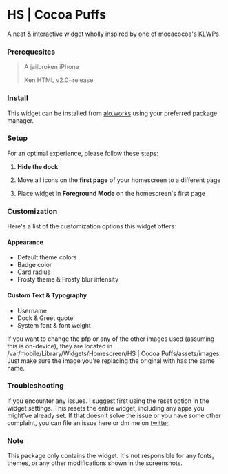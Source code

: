 # HS | Cocoa Puffs

A neat & interactive widget wholly inspired by one of mocacocoa's KLWPs

### Prerequesites

> A jailbroken iPhone
>
> Xen HTML v2.0~release

### Install

This widget can be installed from [alo.works](https://alo.works) using your preferred package manager.

### Setup

For an optimal experience, please follow these steps:

  1. **Hide the dock**

  2. Move all icons on the **first page** of your homescreen to a different page

  3. Place widget in **Foreground Mode** on the homescreen's first page

### Customization

Here's a list of the customization options this widget offers:

#### Appearance

- Default theme colors
- Badge color
- Card radius
- Frosty theme & Frosty blur intensity

#### Custom Text & Typography

- Username
- Dock & Greet quote
- System font & font weight

If you want to change the pfp or any of the other images used (assuming this is on-device), they are located in /var/mobile/Library/Widgets/Homescreen/HS | Cocoa Puffs/assets/images. Just make sure the image you're replacing the original with has the same name.

### Troubleshooting

If you encounter any issues. I suggest first using the reset option in the widget settings. This resets the entire widget, including any apps you might've already set. If that doesn't solve the issue or you have some other complaint, you can file an issue here or dm me on [twitter](https://twitter.com/happysolucki).

### Note

This package only contains the widget. It's not responsible for any fonts, themes, or any other modifications shown in the screenshots.
